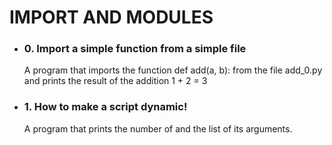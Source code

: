# IMPORT AND MODULES
- ### 0. Import a simple function from a simple file 
    A program that imports the function def add(a, b): from the file add_0.py and prints the result of the addition 1 + 2 = 3
- ### 1. How to make a script dynamic!
   A program that prints the number of and the list of its arguments.
